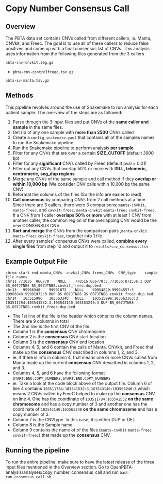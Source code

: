 # Copy Number Consensus Call

## Overview

The PBTA data set contains CNVs called from different callers, ie. Manta, CNVkit, and Freec. 
The goal is to use all of these callers to reduce false positives and come up with a final consensus list of CNVs.
This analysis uses information from the following files generated from the 3 callers

`pbta-cnv-cnvkit.seg.gz`	

* `pbta-cnv-controlfreec.tsv.gz`

`pbta-sv-manta.tsv.gz`


## Methods

This pipeline revolves around the use of Snakemake to run analysis for each patient sample. The overview of the steps are as followed:

1) Parse through the 3 input files and put CNVs of the **same caller and sample** in the same files.
2) Get rid of any one sample with **more than 2500** CNVs called
2) Create a `config_snakemake.yaml` that contains all of the samples names to run the Snakemake pipeline
3) Run the Snakemake pipeline to perform analysis **per sample**. 
4) Filter for any CNVs that are over a certain **SIZE_CUTOFF** (default 3000 bp)
5) Filter for any **significant** CNVs called by Freec (default pval = 0.01)
6) Filter out any CNVs that overlap 50% or more with **IGLL, telomeric, centromeric, seg_dup regions**
7) Merge any CNVs of the same sample and call method if they **overlap or within 10,000 bp** (We consider CNV calls within 10,000 bp the same CNV)
8) Reformat the columns of the files (So the info are easier to read)
9) **Call consensus** by comparing CNVs from 2 call methods at a time. 
Since there are 3 callers, there were 3 comparisons: `manta-cnvkit`, `manta-freec`, and `cnvkit-freec`.
`manta-cnvkit` `manta-freec` `cnvkit-freec`. If a CNV from 1 caller **overlaps 50% or more** with at least 1 CNV from another caller,
the common region of the overlapping CNV would be the new CONSENSUS CNV. 
10) **Sort and merge** the CNVs from the comparison pairs ,`manta-cnvkit` `manta-freec` `cnvkit-freec`, together into 1 file
11) After every samples' consensus CNVs were called, **combine every single files** from step 10 and output it to `results/cnv_consensus.tsv`

## Example Output File

```
chrom start end	manta_CNVs	cnvkit_CNVs	freec_CNVs	CNV_type	sample	file_names
chr11 771036  866778	NULL	770516:866778:3	771036:871536:3	DUP	BS_007JTNB8	BS_007JTNB8.cnvkit_freec.dup.bed
chr13	99966948	99991872	NULL	99954829:99994557:3	99966948:99991872:3	DUP	BS_007JTNB8	BS_007JTNB8.cnvkit_freec.dup.bed
chr14	103515996	103563240	NULL	103515996:103563363:3	103511784:103541532:3,103543140:103563240:3	DUP	BS_007JTNB8	BS_007JTNB8.cnvkit_freec.dup.bed
```

* The 1st line of the file is the header which contains the column names. There are 9 columns in total
* The 2nd line is the first CNV of the file.
* Column 1 is the **consensus** CNV chromosome
* Column 2 is the **consensus** CNV start location
* Column 3 is the **consensus** CNV end location
* Columns 4, 5, and 6 contain the calls of Manta, CNVkit, and Freec that make up the **consensus** CNV described in columns 1, 2, and 3. 
* ie. If there is info in column 4, that means one or more CNVs called from Manta made up the current **consensus** CNV described in columns 1, 2, and 3. 
* Columns 4, 5, and 6 have the following format `START:END:COPY_NUMBERS,START:END:COPY_NUMBERS`
* ie. Take a look at the code block above of the output file. Column 6 of line 4 contains `103511784:103541532:3,103543140:103563240:3` which means 2 CNVs called by FreeC helped to make up the **consensus** CNV on line 4. One has the coordinate of `103511784:103541532` **on the same chromosome** and has a copy number of 3 and another one has the coordinate of `103543140:103563240` **on the same chromosome** and has a copy number of 3. 
* Column 7 is the CNVtype. In this case, it is either DUP or DEL
* Column 8 is the Sample name
* Column 9 contains the name of of the files (`manta-cnvkit` `manta-freec` `cnvkit-freec`) that made up the **consensus** CNV. 



## Running the pipeline

To run the entire pipeline, make sure to have the latest release of the three input files mentioned in the Overview section.
Go to OpenPBTA-analysis/analyses/copy_number_consensus_call and run `bash run_consensus_call.sh`

